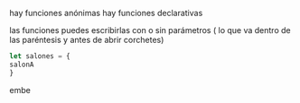 


hay funciones anónimas
hay funciones declarativas

las funciones puedes escribirlas con o sin parámetros ( lo que va dentro de las paréntesis y antes de abrir corchetes)

```js
let salones = {
salonA
}

```

embe
